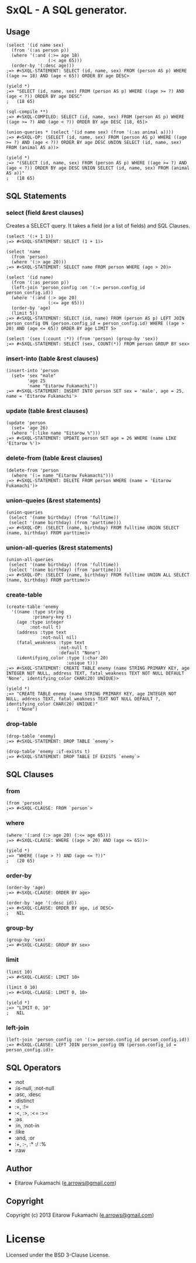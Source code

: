 # SxQL - A SQL generator.

## Usage

```common-lisp
(select '(id name sex)
  (from '(:as person p))
  (where '(:and (:>= age 18)
                (:< age 65)))
  (order-by '(:desc age)))
;=> #<SXQL-STATEMENT: SELECT (id, name, sex) FROM (person AS p) WHERE ((age >= 18) AND (age < 65)) ORDER BY age DESC>

(yield *)
;=> "SELECT (id, name, sex) FROM (person AS p) WHERE ((age >= ?) AND (age < ?)) ORDER BY age DESC"
;   (18 65)

(sql-compile **)
;=> #<SXQL-COMPILED: SELECT (id, name, sex) FROM (person AS p) WHERE ((age >= ?) AND (age < ?)) ORDER BY age DESC [18, 65]>

(union-queries * (select '(id name sex) (from '(:as animal a))))
;=> #<SXQL-OP: (SELECT (id, name, sex) FROM (person AS p) WHERE ((age >= ?) AND (age < ?)) ORDER BY age DESC UNION SELECT (id, name, sex) FROM (animal AS a))>

(yield *)
;=> "(SELECT (id, name, sex) FROM (person AS p) WHERE ((age >= ?) AND (age < ?)) ORDER BY age DESC UNION SELECT (id, name, sex) FROM (animal AS a))"
;   (18 65)
```

## SQL Statements

### select (field &rest clauses)

Creates a SELECT query. It takes a field (or a list of fields) and SQL Clauses.

```common-lisp
(select '(:+ 1 1))
;=> #<SXQL-STATEMENT: SELECT (1 + 1)>

(select 'name
  (from 'person)
  (where '(:> age 20)))
;=> #<SXQL-STATEMENT: SELECT name FROM person WHERE (age > 20)>

(select '(id name)
  (from '(:as person p))
  (left-join 'person_config :on '(:= person.config_id person_config.id))
  (where '(:and (:> age 20)
                (:<= age 65)))
  (order-by 'age)
  (limit 5))
;=> #<SXQL-STATEMENT: SELECT (id, name) FROM (person AS p) LEFT JOIN person_config ON (person.config_id = person_config.id) WHERE ((age > 20) AND (age <= 65)) ORDER BY age LIMIT 5>

(select '(sex (:count :*)) (from 'person) (group-by 'sex))
;=> #<SXQL-STATEMENT: SELECT (sex, COUNT(*)) FROM person GROUP BY sex>
```

### insert-into (table &rest clauses)

```common-lisp
(insert-into 'person
  (set= 'sex "male"
        'age 25
        'name "Eitarow Fukamachi"))
;=> #<SXQL-STATEMENT: INSERT INTO person SET sex = 'male', age = 25, name = 'Eitarow Fukamachi'>
```

### update (table &rest clauses)

```common-lisp
(update 'person
  (set= 'age 26)
  (where '(:like name "Eitarow %")))
;=> #<SXQL-STATEMENT: UPDATE person SET age = 26 WHERE (name LIKE 'Eitarow %')>
```

### delete-from (table &rest clauses)

```common-lisp
(delete-from 'person
  (where '(:= name "Eitarow Fukamachi")))
;=> #<SXQL-STATEMENT: DELETE FROM person WHERE (name = 'Eitarow Fukamachi')>
```

### union-queies (&rest statements)

```common-lisp
(union-queries
 (select '(name birthday) (from 'fulltime))
 (select '(name birthday) (from 'parttime)))
;=> #<SXQL-OP: (SELECT (name, birthday) FROM fulltime UNION SELECT (name, birthday) FROM parttime)>
```

### union-all-queries (&rest statements)

```common-lisp
(union-all-queries
 (select '(name birthday) (from 'fulltime))
 (select '(name birthday) (from 'parttime)))
;=> #<SXQL-OP: (SELECT (name, birthday) FROM fulltime UNION ALL SELECT (name, birthday) FROM parttime)>
```

### create-table

```common-lisp
(create-table 'enemy
  '((name :type string
          :primary-key t)
    (age :type integer
         :not-null t)
    (address :type text
             :not-null nil)
    (fatal_weakness :type text
                    :not-null t
                    :default "None")
    (identifying_color :type (:char 20)
                       :unique t)))
;=> #<SXQL-STATEMENT: CREATE TABLE enemy (name STRING PRIMARY KEY, age INTEGER NOT NULL, address TEXT, fatal_weakness TEXT NOT NULL DEFAULT 'None', identifying_color CHAR(20) UNIQUE)>

(yield *)
;=> "CREATE TABLE enemy (name STRING PRIMARY KEY, age INTEGER NOT NULL, address TEXT, fatal_weakness TEXT NOT NULL DEFAULT ?, identifying_color CHAR(20) UNIQUE)"
;   ("None")
```

### drop-table

```common-lisp
(drop-table 'enemy)
;=> #<SXQL-STATEMENT: DROP TABLE `enemy`>

(drop-table 'enemy :if-exists t)
;=> #<SXQL-STATEMENT: DROP TABLE IF EXISTS `enemy`>
```

## SQL Clauses

### from

```common-lisp
(from 'person)
;=> #<SXQL-CLAUSE: FROM `person`>
```

### where

```common-lisp
(where '(:and (:> age 20) (:<= age 65)))
;=> #<SXQL-CLAUSE: WHERE ((age > 20) AND (age <= 65))>

(yield *)
;=> "WHERE ((age > ?) AND (age <= ?))"
;   (20 65)
```

### order-by

```common-lisp
(order-by 'age)
;=> #<SXQL-CLAUSE: ORDER BY age>

(order-by 'age '(:desc id))
;=> #<SXQL-CLAUSE: ORDER BY age, id DESC>
;   NIL
```

### group-by

```common-lisp
(group-by 'sex)
;=> #<SXQL-CLAUSE: GROUP BY sex>
```

### limit

```common-lisp
(limit 10)
;=> #<SXQL-CLAUSE: LIMIT 10>

(limit 0 10)
;=> #<SXQL-CLAUSE: LIMIT 0, 10>

(yield *)
;=> "LIMIT 0, 10"
;   NIL
```

### left-join

```common-lisp
(left-join 'person_config :on '(:= person.config_id person_config.id))
;=> #<SXQL-CLAUSE: LEFT JOIN person_config ON (person.config_id = person_config.id)>
```

## SQL Operators

* :not
* :is-null, :not-null
* :asc, :desc
* :distinct
* :=, :!=
* :<, :>, :<= :>=
* :as
* :in, :not-in
* :like
* :and, :or
* :+, :-, :* :/ :%
* :raw

## Author

* Eitarow Fukamachi (e.arrows@gmail.com)

## Copyright

Copyright (c) 2013 Eitarow Fukamachi (e.arrows@gmail.com)

# License

Licensed under the BSD 3-Clause License.
